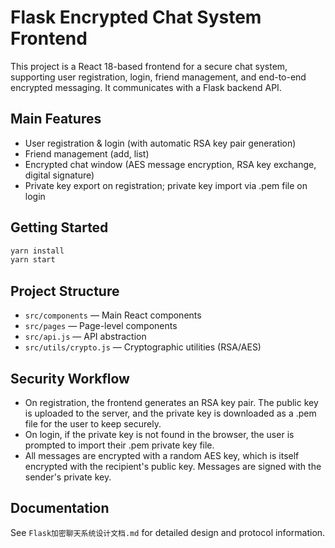 # Flask Encrypted Chat System Frontend

This project is a React 18-based frontend for a secure chat system, supporting user registration, login, friend management, and end-to-end encrypted messaging. It communicates with a Flask backend API.

## Main Features
- User registration & login (with automatic RSA key pair generation)
- Friend management (add, list)
- Encrypted chat window (AES message encryption, RSA key exchange, digital signature)
- Private key export on registration; private key import via .pem file on login

## Getting Started
```bash
yarn install
yarn start
```

## Project Structure
- `src/components` — Main React components
- `src/pages` — Page-level components
- `src/api.js` — API abstraction
- `src/utils/crypto.js` — Cryptographic utilities (RSA/AES)

## Security Workflow
- On registration, the frontend generates an RSA key pair. The public key is uploaded to the server, and the private key is downloaded as a .pem file for the user to keep securely.
- On login, if the private key is not found in the browser, the user is prompted to import their .pem private key file.
- All messages are encrypted with a random AES key, which is itself encrypted with the recipient's public key. Messages are signed with the sender's private key.

## Documentation
See `Flask加密聊天系统设计文档.md` for detailed design and protocol information.
